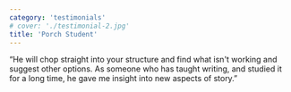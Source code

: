 ```yaml
---
category: 'testimonials'
# cover: './testimonial-2.jpg'
title: 'Porch Student'
---
```


“He will chop straight into your structure and find what isn't working and suggest other options. As someone who has taught writing, and studied it for a long time, he gave me insight into new aspects of story.”


